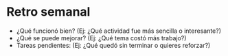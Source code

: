 # Retro semanal

- ¿Qué funcionó bien? (Ej: ¿Qué actividad fue más sencilla o interesante?)
- ¿Qué se puede mejorar? (Ej: ¿Qué tema costó más trabajo?)
- Tareas pendientes: (Ej: ¿Qué quedó sin terminar o quieres reforzar?)

